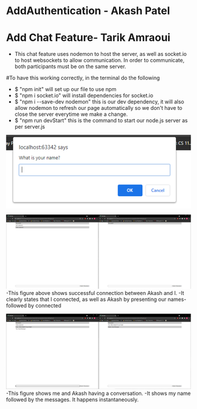 # AddAuthentication - Akash Patel


# Add Chat Feature- Tarik Amraoui

* This chat feature uses nodemon to host the server, as well as socket.io 
to host websockets to allow communication. In order to communicate, 
both participants must be on the same server.

#To have this working correctly, in the terminal do the following

* $ "npm init" will set up our file to use npm 
* $ "npm i socket.io" will install dependencies for socket.io
* $ "npm i --save-dev nodemon" this is our dev dependency, it will also allow nodemon to refresh our page
automatically so we don't have to close the server everytime we make a change.
* $ "npm run devStart" this is the command to start our node.js server as per server.js

 ![View the chat feature](screenshots/fix.PNG) 

 ![View the chat feature](screenshots/successfulconnection.PNG) 
 -This figure above shows successful connection between Akash and I.
 -It clearly states that I connected, as well as Akash by presenting our names- followed by connected

 ![View the conversation](screenshots/GoodMorning.PNG) 
 -This figure shows me and Akash having a conversation.
 -It shows my name followed by the messages. It happens instantaneously.
 
 